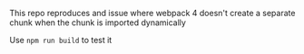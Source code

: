 This repo reproduces and issue where webpack 4 doesn't create a separate chunk when the chunk is imported dynamically

Use `npm run build` to test it 